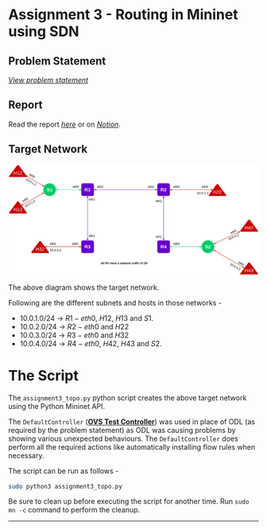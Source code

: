 # Assignment 3 - Routing in Mininet using SDN

## Problem Statement
_[View problem statement](./NC864_Assignment-3.pdf)_

## Report

Read the report _[here](./Report.pdf)_ or  on _[Notion](https://shathin.notion.site/NC864-SDN-Assignment-3-efe75398d6104c7eb3cf923e49919772)_.

## Target Network

![Target Network consisting of 6 hosts and 6 switches.](./misc/Target-Network.png)

The above diagram shows the target network.

Following are the different subnets and hosts in those networks - 

- $10.0.1.0/24$ → $R1-eth0$, $H12$, $H13$ and $S1$.
- $10.0.2.0/24$ → $R2-eth0$ and $H22$
- $10.0.3.0/24$ → $R3-eth0$ and $H32$
- $10.0.4.0/24$ → $R4-eth0$, $H42$, $H43$ and $S2$.

# The Script

The `assignment3_topo.py` python script creates the above target network using the Python Mininet API. 

The `DefaultController` ([**OVS Test Controller**](http://www.openvswitch.org/support/dist-docs/ovs-testcontroller.8.txt)) was used in place of ODL (as required by the problem statement) as ODL was causing problems by showing various unexpected behaviours. The `DefaultController` does perform all the required actions like automatically installing flow rules when necessary. 

The script can be run as follows - 

```bash
sudo python3 assignment3_topo.py
```

Be sure to clean up before executing the script for another time. Run `sudo mn -c` command to perform the cleanup.

---